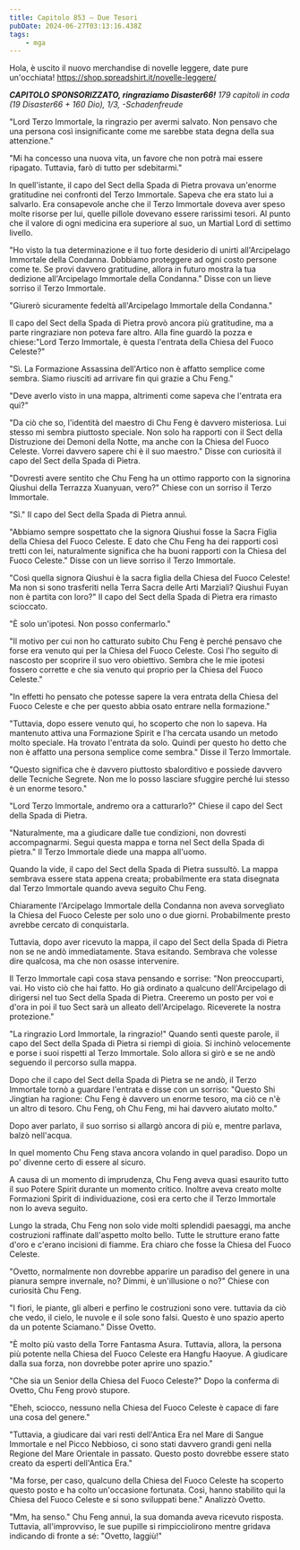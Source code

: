 ```yaml
---
title: Capitolo 853 – Due Tesori
pubDate: 2024-06-27T03:13:16.438Z
tags:
    - mga
---
```



Hola, è uscito il nuovo merchandise di novelle leggere, date pure un'occhiata! <a href="https://shop.spreadshirt.it/novelle-leggere/" rel="noopener noreferrer" target="_blank">https://shop.spreadshirt.it/novelle-leggere/</a>


<em><strong>CAPITOLO SPONSORIZZATO, ringraziamo Disaster66!</strong>
179 capitoli in coda (19 Disaster66 + 160 Dio), 1/3,
-Schadenfreude</em>


"Lord Terzo Immortale, la ringrazio per avermi salvato. Non pensavo che una persona così insignificante come me sarebbe stata degna della sua attenzione."


"Mi ha concesso una nuova vita, un favore che non potrà mai essere ripagato. Tuttavia, farò di tutto per sdebitarmi."


In quell'istante, il capo del Sect della Spada di Pietra provava un'enorme gratitudine nei confronti del Terzo Immortale. Sapeva che era stato lui a salvarlo. Era consapevole anche che il Terzo Immortale doveva aver speso molte risorse per lui, quelle pillole dovevano essere rarissimi tesori. Al punto che il valore di ogni medicina era superiore al suo, un Martial Lord di settimo livello.


"Ho visto la tua determinazione e il tuo forte desiderio di unirti all'Arcipelago Immortale della Condanna. Dobbiamo proteggere ad ogni costo persone come te. Se provi davvero gratitudine, allora in futuro mostra la tua dedizione all'Arcipelago Immortale della Condanna." Disse con un lieve sorriso il Terzo Immortale.


"Giurerò sicuramente fedeltà all'Arcipelago Immortale della Condanna."


Il capo del Sect della Spada di Pietra provò ancora più gratitudine, ma a parte ringraziare non poteva fare altro. Alla fine guardò la pozza e chiese:"Lord Terzo Immortale, è questa l'entrata della Chiesa del Fuoco Celeste?"


"Sì. La Formazione Assassina dell'Artico non è affatto semplice come sembra. Siamo riusciti ad arrivare fin qui grazie a Chu Feng."


"Deve averlo visto in una mappa, altrimenti come sapeva che l'entrata era qui?"


"Da ciò che so, l'identità del maestro di Chu Feng è davvero misteriosa. Lui stesso mi sembra piuttosto speciale. Non solo ha rapporti con il Sect della Distruzione dei Demoni della Notte, ma anche con la Chiesa del Fuoco Celeste. Vorrei davvero sapere chi è il suo maestro." Disse con curiosità il capo del Sect della Spada di Pietra.


"Dovresti avere sentito che Chu Feng ha un ottimo rapporto con la signorina Qiushui della Terrazza Xuanyuan, vero?" Chiese con un sorriso il Terzo Immortale.


"Sì." Il capo del Sect della Spada di Pietra annuì.


"Abbiamo sempre sospettato che la signora Qiushui fosse la Sacra Figlia della Chiesa del Fuoco Celeste. E dato che Chu Feng ha dei rapporti così tretti con lei, naturalmente significa che ha buoni rapporti con la Chiesa del Fuoco Celeste." Disse con un lieve sorriso il Terzo Immortale.


"Così quella signora Qiushui è la sacra figlia della Chiesa del Fuoco Celeste! Ma non si sono trasferiti nella Terra Sacra delle Arti Marziali? Qiushui Fuyan non è partita con loro?" Il capo del Sect della Spada di Pietra era rimasto scioccato.


"È solo un'ipotesi. Non posso confermarlo."


"Il motivo per cui non ho catturato subito Chu Feng è perché pensavo che forse era venuto qui per la Chiesa del Fuoco Celeste. Così l'ho seguito di nascosto per scoprire il suo vero obiettivo. Sembra che le mie ipotesi fossero corrette e che sia venuto qui proprio per la Chiesa del Fuoco Celeste."


"In effetti ho pensato che potesse sapere la vera entrata della Chiesa del Fuoco Celeste e che per questo abbia osato entrare nella formazione."


"Tuttavia, dopo essere venuto qui, ho scoperto che non lo sapeva. Ha mantenuto attiva una Formazione Spirit e l'ha cercata usando un metodo molto speciale. Ha trovato l'entrata da solo. Quindi per questo ho detto che non è affatto una persona semplice come sembra." Disse il Terzo Immortale.


"Questo significa che è davvero piuttosto sbalorditivo e possiede davvero delle Tecniche Segrete. Non me lo posso lasciare sfuggire perché lui stesso è un enorme tesoro."


"Lord Terzo Immortale, andremo ora a catturarlo?" Chiese il capo del Sect della Spada di Pietra.


"Naturalmente, ma a giudicare dalle tue condizioni, non dovresti accompagnarmi. Segui questa mappa e torna nel Sect della Spada di pietra." Il Terzo Immortale diede una mappa all'uomo.


Quando la vide, il capo del Sect della Spada di Pietra sussultò. La mappa sembrava essere stata appena creata; probabilmente era stata disegnata dal Terzo Immortale quando aveva seguito Chu Feng.


Chiaramente l'Arcipelago Immortale della Condanna non aveva sorvegliato la Chiesa del Fuoco Celeste per solo uno o due giorni. Probabilmente presto avrebbe cercato di conquistarla.


Tuttavia, dopo aver ricevuto la mappa, il capo del Sect della Spada di Pietra non se ne andò immediatamente. Stava esitando. Sembrava che volesse dire qualcosa, ma che non osasse intervenire.


Il Terzo Immortale capì cosa stava pensando e sorrise: "Non preoccuparti, vai. Ho visto ciò che hai fatto. Ho già ordinato a qualcuno dell'Arcipelago di dirigersi nel tuo Sect della Spada di Pietra. Creeremo un posto per voi e d'ora in poi il tuo Sect sarà un alleato dell'Arcipelago. Riceverete la nostra protezione."


"La ringrazio Lord Immortale, la ringrazio!" Quando sentì queste parole, il capo del Sect della Spada di Pietra si riempì di gioia. Si inchinò velocemente e porse i suoi rispetti al Terzo Immortale. Solo allora si girò e se ne andò seguendo il percorso sulla mappa.


Dopo che il capo del Sect della Spada di Pietra se ne andò, il Terzo Immortale tornò a guardare l'entrata e disse con un sorriso: "Questo Shi Jingtian ha ragione: Chu Feng è davvero un enorme tesoro, ma ciò ce n'è un altro di tesoro. Chu Feng, oh Chu Feng, mi hai davvero aiutato molto."


Dopo aver parlato, il suo sorriso si allargò ancora di più e, mentre parlava, balzò nell'acqua.


In quel momento Chu Feng stava ancora volando in quel paradiso. Dopo un po' divenne certo di essere al sicuro.


A causa di un momento di imprudenza, Chu Feng aveva quasi esaurito tutto il suo Potere Spirit durante un momento critico. Inoltre aveva creato molte Formazioni Spirit di individuazione, così era certo che il Terzo Immortale non lo aveva seguito.


Lungo la strada, Chu Feng non solo vide molti splendidi paesaggi, ma anche costruzioni raffinate dall'aspetto molto bello. Tutte le strutture erano fatte d'oro e c'erano incisioni di fiamme. Era chiaro che fosse la Chiesa del Fuoco Celeste.


"Ovetto, normalmente non dovrebbe apparire un paradiso del genere in una pianura sempre invernale, no? Dimmi, è un'illusione o no?" Chiese con curiosità Chu Feng.


"I fiori, le piante, gli alberi e perfino le costruzioni sono vere. tuttavia da ciò che vedo, il cielo, le nuvole e il sole sono falsi. Questo è uno spazio aperto da un potente Sciamano." Disse Ovetto.


"È molto più vasto della Torre Fantasma Asura. Tuttavia, allora, la persona più potente nella Chiesa del Fuoco Celeste era Hangfu Haoyue. A giudicare dalla sua forza, non dovrebbe poter aprire uno spazio."


"Che sia un Senior della Chiesa del Fuoco Celeste?" Dopo la conferma di Ovetto, Chu Feng provò stupore.


"Eheh, sciocco, nessuno nella Chiesa del Fuoco Celeste è capace di fare una cosa del genere."


"Tuttavia, a giudicare dai vari resti dell'Antica Era nel Mare di Sangue Immortale e nel Picco Nebbioso, ci sono stati davvero grandi geni nella Regione del Mare Orientale in passato. Questo posto dovrebbe essere stato creato da esperti dell'Antica Era."


"Ma forse, per caso, qualcuno della Chiesa del Fuoco Celeste ha scoperto questo posto e ha colto un'occasione fortunata. Così, hanno stabilito qui la Chiesa del Fuoco Celeste e si sono sviluppati bene." Analizzò Ovetto.


"Mm, ha senso." Chu Feng annuì, la sua domanda aveva ricevuto risposta. Tuttavia, all'improvviso, le sue pupille si rimpicciolirono mentre gridava indicando di fronte a sé: "Ovetto, laggiù!"
                                


                                



